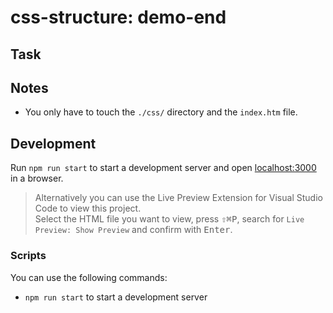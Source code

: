 # css-structure: demo-end

<!--

Describe the exercise in a few sentences. E.g.:

This challenge offers a simple static website. Let's make it more gorgeous with HTML and CSS!

-->

## Task

<!--

Explaining the task in detail. E.g.:

Build a personal website according to the ![wireframe](). Use the following hints as guidelines:

- Hint 1
- Hint 2
- ...

Switch to the `./index.html` file and make something great happen!

-->

## Notes

- You only have to touch the `./css/` directory and the `index.htm` file.

## Development

Run `npm run start` to start a development server and open [localhost:3000](http://localhost:3000) in a browser.

> Alternatively you can use the Live Preview Extension for Visual Studio Code to view this project.  
> Select the HTML file you want to view, press <kbd>⇧</kbd><kbd>⌘</kbd><kbd>P</kbd>, search for `Live Preview: Show Preview` and confirm with <kbd>Enter</kbd>.

### Scripts

You can use the following commands:

- `npm run start` to start a development server
